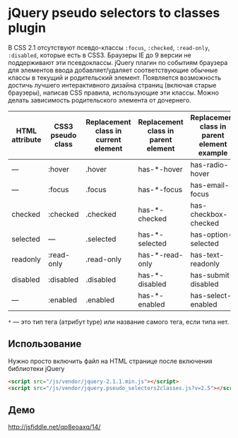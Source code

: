 # jQuery pseudo selectors to classes plugin

В CSS 2.1 отсутствуют псевдо-классы `:focus`, `:checked`, `:read-only`, `:disabled`, которые есть в CSS3.
Браузеры IE до 9 версии не поддерживают эти псевдоклассы. jQuery плагин по событиям браузера для элементов ввода добавляет/удаляет соответствующие обычные классы в текущий и родительский элемент. Появляется возможность достичь лучшего интерактивного дизайна страниц (включая старые браузеры), написав CSS правила, использующие эти классы. Можно делать зависимость родительского элемента от дочернего.

HTML<br> attribute | CSS3<br>	pseudo class | Replacement<br> class in<br>	current element | Replacement<br> class in<br> parent element | Replacement<br> class in<br> parent element example
---       | ---       | ---         | ---             | ---         
—			    |:hover			|.hover			  |has-*-hover			|has-radio-hover
—			    |:focus			|.focus			  |has-*-focus			|has-email-focus
checked		|:checked		|.checked		  |has-*-checked		|has-checkbox-checked
selected	|—				  |.selected		|has-*-selected		|has-option-selected
readonly	|:read-only	|.read-only		|has-*-read-only	|has-text-readonly
disabled	|:disabled	|.disabled		|has-*-disabled		|has-submit-disabled
—			    |:enabled		|.enabled		  |has-*-enabled		|has-select-enabled

`*` — это тип тега (атрибут type) или название самого тега, если типа нет.

## Использование

Нужно просто включить файл на HTML странице после включения библиотеки jQuery

```html
<script src="/js/vendor/jquery-2.1.1.min.js"></script>
<script src="/js/vendor/jquery.pseudo_selectors2classes.js?v=2.5"></script>
```

## Демо

http://jsfiddle.net/qp8eoaxq/14/
